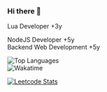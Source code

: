 ### Hi there 👋

Lua Developer +3y      

NodeJS Developer +5y⠀
⠀⠀                                
Backend Web Development +5y

<img alt="Top Languages" src="https://github-readme-stats.vercel.app/api/top-langs/?username=LastPlayerTR&layout=compact&hide_border=true&langs_count=999&theme=dark">
	<br/>
	<img alt="Wakatime" src="https://github-readme-stats.vercel.app/api/wakatime?username=LP&layout=compact&custom_title=My%20Week&hide_border=true&theme=dark"/>



[![Leetcode Stats](https://leetcard.jacoblin.cool/LastPlayerTR?ext=heatmap)](https://leetcode.com/LastPlayerTR)
